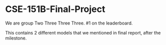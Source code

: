 # CSE-151B-Final-Project

We are group Two Three Three Three. #1 on the leaderboard.

This contains 2 different models that we mentioned in final report, after the milestone.
